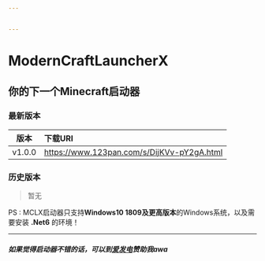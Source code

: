 ```yaml
---


---
```


<h1 id="moderncraftlauncherx"><span class="prefix"></span><span class="content">ModernCraftLauncherX</span><span class="suffix"></span></h1>
<h2 id="你的下一个minecraft启动器"><span class="prefix"></span><span class="content">你的下一个Minecraft启动器</span><span class="suffix"></span></h2>
<h3 id="最新版本"><span class="prefix"></span><span class="content">最新版本</span><span class="suffix"></span></h3>

<table>
<thead>
<tr>
<th align="center">版本</th>
<th align="left">下载URI</th>
</tr>
</thead>
<tbody>
<tr>
<td align="center">v1.0.0</td>
<td align="left"><a href="https://www.123pan.com/s/DijKVv-pY2gA.html">https://www.123pan.com/s/DijKVv-pY2gA.html</a></td>
</tr>
</tbody>
</table><h3 id="历史版本"><span class="prefix"></span><span class="content">历史版本</span><span class="suffix"></span></h3>
<blockquote>
<p>暂无</p>
</blockquote>
<p>PS : MCLX启动器只支持<strong>Windows10 1809及更高版本</strong>的Windows系统，以及需要安装 <strong>.Net6</strong> 的环境！</p>
<hr>
<h5 id="如果觉得启动器不错的话，可以到爱发电赞助我awa"><span class="prefix"></span><span class="content">如果觉得启动器不错的话，可以到<a href="https://afdian.net/a/mcl888">爱发电</a>赞助我awa</span><span class="suffix"></span></h5>

